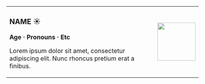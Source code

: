 <table border="0">
  <tr>
    <td>
      <h3>NAME ☀️</h3>
      <p><strong>Age · Pronouns · Etc</strong></p>
      <p>Lorem ipsum dolor sit amet, consectetur adipiscing elit.  
      Nunc rhoncus pretium erat a finibus.</p>
    </td>
    <td>
      <img src="https://i.imgur.com/vk2C5F7.png" width="100">
    </td>
  </tr>
</table>
